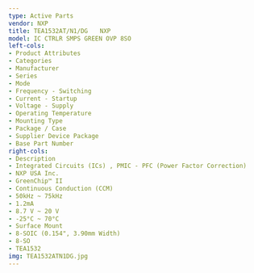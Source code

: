 ```yaml
---
type: Active Parts
vendor: NXP
title: TEA1532AT/N1/DG　　NXP
model: IC CTRLR SMPS GREEN OVP 8SO
left-cols:
- Product Attributes
- Categories
- Manufacturer
- Series
- Mode
- Frequency - Switching
- Current - Startup
- Voltage - Supply
- Operating Temperature
- Mounting Type
- Package / Case
- Supplier Device Package
- Base Part Number
right-cols:
- Description
- Integrated Circuits (ICs) , PMIC - PFC (Power Factor Correction)
- NXP USA Inc.
- GreenChip™ II
- Continuous Conduction (CCM)
- 50kHz ~ 75kHz
- 1.2mA
- 8.7 V ~ 20 V
- -25°C ~ 70°C
- Surface Mount
- 8-SOIC (0.154", 3.90mm Width)
- 8-SO
- TEA1532
img: TEA1532ATN1DG.jpg
---
```

